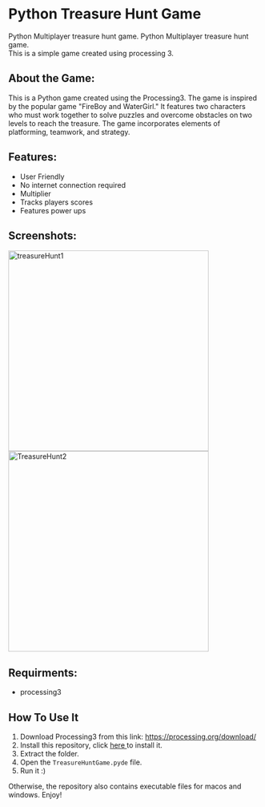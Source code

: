 # Python Treasure Hunt Game
Python Multiplayer treasure hunt game. 
Python Multiplayer treasure hunt game.<br>
This is a simple game created using processing 3. <br>

## About the Game:

This is a Python game created using the Processing3. The game is inspired by the popular game "FireBoy and WaterGirl." It features two characters who must work together to solve puzzles and overcome obstacles on two levels to reach the treasure. The game incorporates elements of platforming, teamwork, and strategy.

## Features:

* User Friendly
* No internet connection required
* Multiplier
* Tracks players scores
* Features power ups

## Screenshots:
<img width="400" alt="treasureHunt1" src="https://github.com/mirasaleh/treasure-game/assets/124134319/a5af3287-9d9d-4d30-bdbc-8e1008a24271">
<img width="400" alt="TreasureHunt2" src="https://github.com/mirasaleh/treasure-game/assets/124134319/8c5b9601-c2fe-4cb5-bb12-8574f0aaf153">

## Requirments:
* processing3

## How To Use It
1. Download Processing3 from this link: https://processing.org/download/
2. Install this repository, click <a href="https://github.com/mirasaleh/treasure-game/archive/master.zip"> here </a> to install it.
3. Extract the folder.
4. Open the ```TreasureHuntGame.pyde``` file.
5. Run it :)

Otherwise, the repository also contains executable files for macos and windows. Enjoy!
